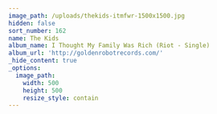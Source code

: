 ```yaml
---
image_path: /uploads/thekids-itmfwr-1500x1500.jpg
hidden: false
sort_number: 162
name: The Kids
album_name: I Thought My Family Was Rich (Riot - Single)
album_url: 'http://goldenrobotrecords.com/'
_hide_content: true
_options:
  image_path:
    width: 500
    height: 500
    resize_style: contain
---
```


